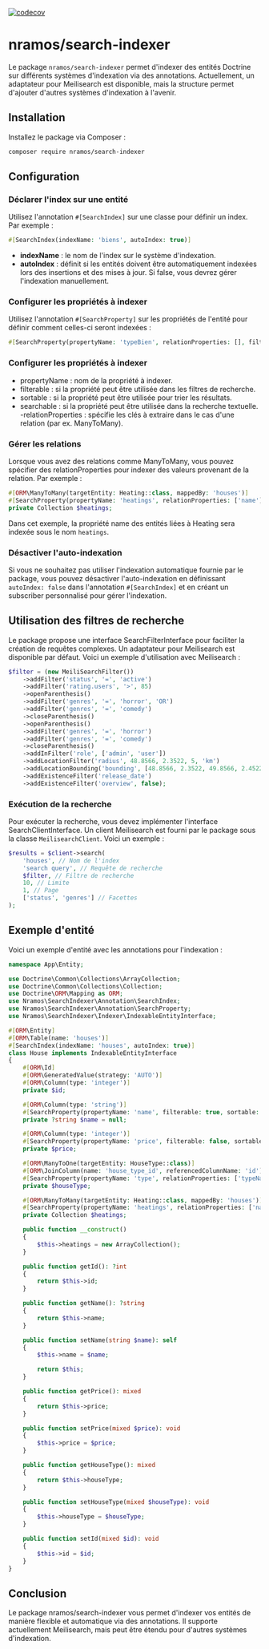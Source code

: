 [![codecov](https://codecov.io/gh/n-ramos/search-indexer/branch/main/graph/badge.svg?token=VZOQ2C6STQ)](https://codecov.io/gh/n-ramos/search-indexer)

# nramos/search-indexer

Le package `nramos/search-indexer` permet d'indexer des entités Doctrine sur différents systèmes d'indexation via des annotations. Actuellement, un adaptateur pour Meilisearch est disponible, mais la structure permet d'ajouter d'autres systèmes d'indexation à l'avenir.

## Installation

Installez le package via Composer :

```bash
composer require nramos/search-indexer
```

## Configuration
### Déclarer l'index sur une entité
Utilisez l'annotation `#[SearchIndex]` sur une classe pour définir un index. Par exemple :
    
```php
#[SearchIndex(indexName: 'biens', autoIndex: true)]
```
- **indexName** : le nom de l'index sur le système d'indexation.
- **autoIndex** : définit si les entités doivent être automatiquement indexées lors des insertions et des mises à jour. Si false, vous devrez gérer l'indexation manuellement.
### Configurer les propriétés à indexer
Utilisez l'annotation `#[SearchProperty]` sur les propriétés de l'entité pour définir comment celles-ci seront indexées :

```php
#[SearchProperty(propertyName: 'typeBien', relationProperties: [], filterable: true, sortable: true, searchable: true)]
```
### Configurer les propriétés à indexer
- propertyName : nom de la propriété à indexer.
- filterable : si la propriété peut être utilisée dans les filtres de recherche.
- sortable : si la propriété peut être utilisée pour trier les résultats.
- searchable : si la propriété peut être utilisée dans la recherche textuelle.
 -relationProperties : spécifie les clés à extraire dans le cas d'une relation (par ex. ManyToMany).

### Gérer les relations
Lorsque vous avez des relations comme ManyToMany, vous pouvez spécifier des relationProperties pour indexer des valeurs provenant de la relation. Par exemple :

```php
#[ORM\ManyToMany(targetEntity: Heating::class, mappedBy: 'houses')]
#[SearchProperty(propertyName: 'heatings', relationProperties: ['name'], filterable: true)]
private Collection $heatings;
```

Dans cet exemple, la propriété name des entités liées à Heating sera indexée sous le nom `heatings`.

### Désactiver l'auto-indexation
Si vous ne souhaitez pas utiliser l'indexation automatique fournie par le package, vous pouvez désactiver l'auto-indexation en définissant `autoIndex: false` dans l'annotation `#[SearchIndex]` et en créant un subscriber personnalisé pour gérer l'indexation.

## Utilisation des filtres de recherche
Le package propose une interface SearchFilterInterface pour faciliter la création de requêtes complexes. Un adaptateur pour Meilisearch est disponible par défaut. Voici un exemple d'utilisation avec Meilisearch :

```php
$filter = (new MeiliSearchFilter())
    ->addFilter('status', '=', 'active')
    ->addFilter('rating.users', '>', 85)
    ->openParenthesis()
    ->addFilter('genres', '=', 'horror', 'OR')
    ->addFilter('genres', '=', 'comedy')
    ->closeParenthesis()
    ->openParenthesis()
    ->addFilter('genres', '=', 'horror')
    ->addFilter('genres', '=', 'comedy')
    ->closeParenthesis()
    ->addInFilter('role', ['admin', 'user'])
    ->addLocationFilter('radius', 48.8566, 2.3522, 5, 'km')
    ->addLocationBounding('bounding', [48.8566, 2.3522, 49.8566, 2.4522], 'km')
    ->addExistenceFilter('release_date')
    ->addExistenceFilter('overview', false);

```

### Exécution de la recherche
Pour exécuter la recherche, vous devez implémenter l'interface SearchClientInterface. Un client Meilisearch est fourni par le package sous la classe `MeilisearchClient`. Voici un exemple :

```php
$results = $client->search(
    'houses', // Nom de l'index
    'search query', // Requête de recherche
    $filter, // Filtre de recherche
    10, // Limite
    1, // Page
    ['status', 'genres'] // Facettes
);

```

## Exemple d'entité
Voici un exemple d'entité avec les annotations pour l'indexation :
```php
namespace App\Entity;

use Doctrine\Common\Collections\ArrayCollection;
use Doctrine\Common\Collections\Collection;
use Doctrine\ORM\Mapping as ORM;
use Nramos\SearchIndexer\Annotation\SearchIndex;
use Nramos\SearchIndexer\Annotation\SearchProperty;
use Nramos\SearchIndexer\Indexer\IndexableEntityInterface;

#[ORM\Entity]
#[ORM\Table(name: 'houses')]
#[SearchIndex(indexName: 'houses', autoIndex: true)]
class House implements IndexableEntityInterface
{
    #[ORM\Id]
    #[ORM\GeneratedValue(strategy: 'AUTO')]
    #[ORM\Column(type: 'integer')]
    private $id;

    #[ORM\Column(type: 'string')]
    #[SearchProperty(propertyName: 'name', filterable: true, sortable: false)]
    private ?string $name = null;

    #[ORM\Column(type: 'integer')]
    #[SearchProperty(propertyName: 'price', filterable: false, sortable: true)]
    private $price;

    #[ORM\ManyToOne(targetEntity: HouseType::class)]
    #[ORM\JoinColumn(name: 'house_type_id', referencedColumnName: 'id')]
    #[SearchProperty(propertyName: 'type', relationProperties: ['typeName'], filterable: true, sortable: false)]
    private $houseType;

    #[ORM\ManyToMany(targetEntity: Heating::class, mappedBy: 'houses')]
    #[SearchProperty(propertyName: 'heatings', relationProperties: ['name'], filterable: true)]
    private Collection $heatings;

    public function __construct()
    {
        $this->heatings = new ArrayCollection();
    }

    public function getId(): ?int
    {
        return $this->id;
    }

    public function getName(): ?string
    {
        return $this->name;
    }

    public function setName(string $name): self
    {
        $this->name = $name;

        return $this;
    }

    public function getPrice(): mixed
    {
        return $this->price;
    }

    public function setPrice(mixed $price): void
    {
        $this->price = $price;
    }

    public function getHouseType(): mixed
    {
        return $this->houseType;
    }

    public function setHouseType(mixed $houseType): void
    {
        $this->houseType = $houseType;
    }

    public function setId(mixed $id): void
    {
        $this->id = $id;
    }
}
```

## Conclusion
Le package nramos/search-indexer vous permet d'indexer vos entités de manière flexible et automatique via des annotations. Il supporte actuellement Meilisearch, mais peut être étendu pour d'autres systèmes d'indexation.
